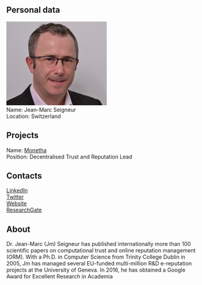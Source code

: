 ## Personal data
![ photo](photo/jean_seigneu.png)  
Name: Jean-Marc Seigneur    
Location: Switzerland  
## Projects 
Name: [Monetha](../projects/monetha.md)  
Position: Decentralised Trust and Reputation Lead   
## Contacts
[LinkedIn](https://www.linkedin.com/in/jmseigneur/)  
[Twitter](https://twitter.com/jm_seigneur)  
[Website](https://www.reputaction.com/en/home)  
[ResearchGate](https://www.researchgate.net/profile/Jean-Marc_Seigneur2)
## About
Dr. Jean-Marc (Jm) Seigneur has published internationally more than 100 scientific papers on computational trust and online reputation management (ORM). With a Ph.D. in Computer Science from Trinity College Dublin in 2005, Jm has managed several EU-funded multi-million R&D e-reputation projects at the University of Geneva. In 2016, he has obtained a Google Award for Excellent Research in Academia
